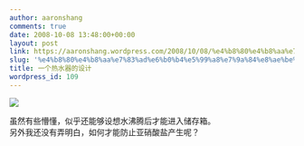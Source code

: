 ```yaml
---
author: aaronshang
comments: true
date: 2008-10-08 13:48:00+00:00
layout: post
link: https://aaronshang.wordpress.com/2008/10/08/%e4%b8%80%e4%b8%aa%e7%83%ad%e6%b0%b4%e5%99%a8%e7%9a%84%e8%ae%be%e8%ae%a1/
slug: '%e4%b8%80%e4%b8%aa%e7%83%ad%e6%b0%b4%e5%99%a8%e7%9a%84%e8%ae%be%e8%ae%a1'
title: 一个热水器的设计
wordpress_id: 109
---
```


[![](http://3.bp.blogspot.com/_baZoTAo5PH4/SOy6LaHLDkI/AAAAAAAAMlA/N2ZL1SzGiyw/s320/%3D%3FUTF-8%3FB%3F5rKh5pyJ5Lqa56Gd6YW455uQ55qE54Ot5rC054KJLmpwZw%3D%3D%3F%3D-709021)](http://3.bp.blogspot.com/_baZoTAo5PH4/SOy6LaHLDkI/AAAAAAAAMlA/N2ZL1SzGiyw/s1600-h/%3D%3FUTF-8%3FB%3F5rKh5pyJ5Lqa56Gd6YW455uQ55qE54Ot5rC054KJLmpwZw%3D%3D%3F%3D-709021)

虽然有些懵懂，似乎还能够设想水沸腾后才能进入储存箱。  
另外我还没有弄明白，如何才能防止亚硝酸盐产生呢？

![]()
